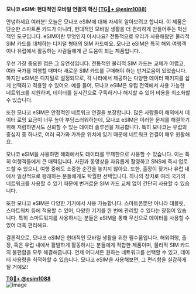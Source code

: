 **모나코 eSIM: 현대적인 모바일 연결의 혁신 [[TG💪+ @esim1088](https://t.me/s/esim1088)]**

안녕하세요 여러분! 오늘은 모나코 eSIM에 대해 자세히 알아보려고 합니다. 이 제품은 단순한 스마트폰 카드가 아니라, 현대적인 모바일 생활을 더 편리하게 만들어주는 혁신적인 도구입니다. eSIM이란 무엇인지 아시나요? 전통적으로 우리가 사용해왔던 물리적 SIM 카드를 대체하는 디지털 형태의 SIM 카드예요. 모나코 eSIM은 특히 해외 여행객이나 유럽에서 활동하는 사람들에게 큰 도움이 되는 제품입니다.

우선 가장 중요한 점은 그 유연성입니다. 전통적인 물리적 SIM 카드는 교체가 어렵고, 여러 국가를 여행할 때마다 새로운 SIM 카드를 구매해야 하는 번거로움이 있었습니다. 하지만 eSIM은 디지털로 설정되므로, 각 나라에서 제공하는 다양한 데이터 패키지를 쉽게 선택하고 적용할 수 있어요. 예를 들어, 모나코 eSIM은 유럽 전역에서 사용 가능한 네트워크를 지원하며, 데이터를 실시간으로 구독하거나 해지할 수 있어 비용을 최소화할 수 있습니다.

또한 모나코 eSIM은 안정적인 네트워크 연결을 보장합니다. 많은 사람들이 해외에서 데이터 로밍 요금이 너무 높아 부담스러워하는데, 모나코 eSIM은 이러한 문제를 해결하기 위해 저렴하면서도 신뢰할 수 있는 데이터 솔루션을 제공합니다. 특히 모나코는 유럽의 중심지 중 하나로, 여러 국가와 가까운 위치에 있기 때문에 네트워크 연결이 매우 원활해요.

모나코 eSIM을 사용하면 해외에서도 데이터를 무제한으로 사용할 수 있습니다. 이는 특히 여행객들에게 큰 매력입니다. 사진과 동영상을 자유롭게 촬영하고 SNS에 즉시 업로드할 수 있으니, 여행 중에도 소중한 순간을 놓치지 않아요. 또한, 출장이 잦거나 유럽 내에서 일상적으로 왕래하는 분들에게도 탁월한 선택입니다. 하나의 장치로 여러 국가의 네트워크를 사용할 수 있기 때문에 번거로운 SIM 카드 교체 없이 간단히 사용할 수 있습니다.

또한 모나코 eSIM은 다양한 기기에서 사용 가능합니다. 스마트폰뿐만 아니라 태블릿, 스마트워치 등에 적용할 수 있어, 다양한 기기를 한 번에 관리할 수 있다는 장점이 있습니다. 특히 스마트워치를 사용하시는 분들은 eSIM을 통해 무선으로 데이터를 사용할 수 있어 더욱 편리해요.

결론적으로, 모나코 eSIM은 현대적인 모바일 생활을 위한 필수품입니다. 해외여행, 출장, 혹은 유럽 내에서 활발하게 활동하시는 분들에게 적합한 제품이며, 물리적 SIM 카드의 불편함을 모두 해결해줍니다. 언제 어디서든 원하는 네트워크를 선택할 수 있고, 데이터 사용량을 최적화할 수 있습니다. 모나코 eSIM을 사용해보면, 그 편리함을 실감하게 될 거예요!

**[TG💪+ @esim1088](https://t.me/s/esim1088)**  
![Image](https://i.postimg.cc/Y0z9fWf4/image.png)